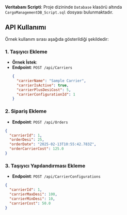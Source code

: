 **Veritabanı Scripti**: Proje dizininde `Database` klasörü altında `CargoManagementDB_Script.sql` dosyası bulunmaktadır.



## API Kullanımı
Örnek kullanım sırası aşağıda gösterildiği şekildedir:

### 1. Taşıyıcı Ekleme
- **Örnek İstek**:
- **Endpoint**: `POST /api/Carriers`
  ```json
  {
    "carrierName": "Sample Carrier",
    "carrierIsActive": true,
    "carrierPlusDesiCost": 5,
    "carrierConfigurationId": 1
  }
  ```

### 2. Sipariş Ekleme
- **Endpoint**: `POST /api/Orders`
```json
{
  "carrierId": 1,
  "orderDesi": 25,
  "orderDate": "2025-02-13T10:55:42.783Z",
  "orderCarrierCost": 125.0
}
```

### 3. Taşıyıcı Yapılandırması Ekleme
- **Endpoint**: `POST /api/CarrierConfigurations`
```json
{
  "carrierId": 1,
  "carrierMaxDesi": 100,
  "carrierMinDesi": 10,
  "carrierCost": 50.0
}
```

